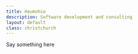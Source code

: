 ```yaml
---
title: Haumohio
description: Software development and consulting 
layout: default
class: christchurch
---
```



Say something here
